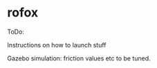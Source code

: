 # rofox

ToDo:

Instructions on how to launch stuff

Gazebo simulation: friction values etc to be tuned.